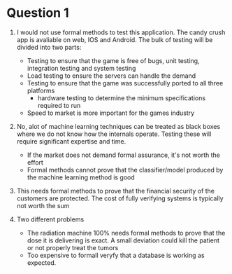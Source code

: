 # Question 1

1. I would not use formal methods to test this application. The candy crush app is avaliable on web, IOS and Android. The bulk of testing will be divided into two parts:
    - Testing to ensure that the game is free of bugs, unit testing, integration testing and system testing
    - Load testing to ensure the servers can handle the demand
    - Testing to ensure that the game was successfully ported to all three platforms
        - hardware testing to determine the minimum specifications required to run 
    - Speed to market is more important for the games industry

2. No, alot of machine learning techniques can be treated as black boxes where we do not know how the internals operate. Testing these will require significant expertise and time.
    - If the market does not demand formal assurance, it's not worth the effort
    - Formal methods cannot prove that the classifier/model produced by the machine learning method is good

3. This needs formal methods to prove that the financial security of the customers are protected. The cost of fully verifying systems is typically not worth the sum

4. Two different problems
    - The radiation machine 100% needs formal methods to prove that the dose it is delivering is exact. A small deviation could kill the patient or not properly treat the tumors
    - Too expensive to formall veryfy that a database is working as expected.